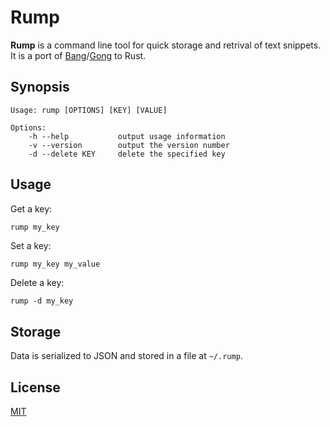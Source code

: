 # Rump

**Rump** is a command line tool for quick storage and retrival of text snippets. It is a port of [Bang](https://github.com/jimmycuadra/bang)/[Gong](https://github.com/jimmycuadra/gong) to Rust.

## Synopsis

```
Usage: rump [OPTIONS] [KEY] [VALUE]

Options:
    -h --help           output usage information
    -v --version        output the version number
    -d --delete KEY     delete the specified key
```

## Usage

Get a key:

``` bash
rump my_key
```

Set a key:

```
rump my_key my_value
```

Delete a key:

```
rump -d my_key
```

## Storage

Data is serialized to JSON and stored in a file at `~/.rump`.

## License

[MIT](http://opensource.org/licenses/MIT)
